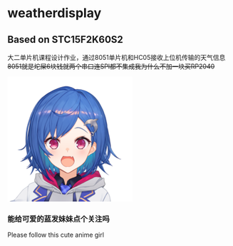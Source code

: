 # weatherdisplay
## Based on STC15F2K60S2
大二单片机课程设计作业，通过8051单片机和HC05接收上位机传输的天气信息  
~~8051就是坨屎6块钱就两个串口连SPI都不集成我为什么不加一块买RP2040~~

![小栗帽](/chigusa.png)
### 能给可爱的蓝发妹妹点个关注吗
Please follow this cute anime girl
